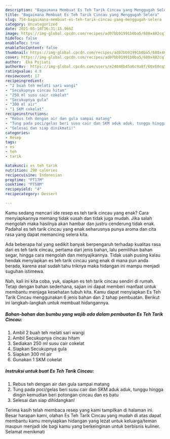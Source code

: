```yaml
---
description: "Bagaimana Membuat Es Teh Tarik Cincau yang Menggugah Selera"
title: "Bagaimana Membuat Es Teh Tarik Cincau yang Menggugah Selera"
slug: 754-bagaimana-membuat-es-teh-tarik-cincau-yang-menggugah-selera
category: Uncategorized
date: 2021-05-18T16:31:15.966Z
image: https://img-global.cpcdn.com/recipes/ad07bb91991b0ba5/680x482cq70/es-teh-tarik-cincau-foto-resep-utama.jpg
hideToc: false
enableToc: true
enableTocContent: false
thumbnail: https://img-global.cpcdn.com/recipes/ad07bb91991b0ba5/680x482cq70/es-teh-tarik-cincau-foto-resep-utama.jpg
cover: https://img-global.cpcdn.com/recipes/ad07bb91991b0ba5/680x482cq70/es-teh-tarik-cincau-foto-resep-utama.jpg
author:  Eka Pujiati
authorAv:  https://img-global.cpcdn.com/users/e24848b45a6c9a8f/60x60cq50/avatar.jpg
ratingvalue: 4.8
reviewcount: 17
recipeingredient:
- "2 buah teh melati sari wangi"
- "Secukupnya cincau hitam"
- "250 ml susu cair cokelat"
- "Secukupnya gula"
- "300 ml air"
- "1 SKM cokelat"
recipeinstructions:
- "Rebus teh dengan air dan gula sampai matang"
- "Tung pada poci/gelas beri susu cair dan SKM aduk aduk, tunggu hingga dingin kemudian beri potongan cincau dan es batu"
- "Selesai dan siap dinikmati!"
categories:
- Resep
tags:
- es
- teh
- tarik

katakunci: es teh tarik 
nutrition: 290 calories
recipecuisine: Indonesian
preptime: "PT17M"
cooktime: "PT58M"
recipeyield: "4"
recipecategory: Dessert

---
```



Kamu sedang mencari ide resep es teh tarik cincau yang enak? Cara menyiapkannya memang tidak susah dan tidak juga mudah. Jika salah mengolah maka hasilnya akan hambar dan justru cenderung tidak enak. Padahal es teh tarik cincau yang enak seharusnya punya aroma dan cita rasa yang dapat memancing selera kita.


Ada beberapa hal yang sedikit banyak berpengaruh terhadap kualitas rasa dari es teh tarik cincau, pertama dari jenis bahan, lalu pemilihan bahan segar, hingga cara mengolah dan menyajikannya. Tidak usah pusing kalau hendak menyiapkan es teh tarik cincau yang enak di mana pun anda berada, karena asal sudah tahu triknya maka hidangan ini mampu menjadi suguhan istimewa.




Nah, kali ini kita coba, yuk, siapkan es teh tarik cincau sendiri di rumah. Tetap dengan bahan sederhana, sajian ini dapat memberi manfaat untuk membantu menjaga kesehatan tubuh kita. Kamu dapat menyiapkan Es Teh Tarik Cincau menggunakan 6 jenis bahan dan 2 tahap pembuatan. Berikut ini langkah-langkah untuk membuat hidangannya.

<!--inarticleads1-->

##### Bahan-bahan dan bumbu yang wajib ada dalam pembuatan Es Teh Tarik Cincau:

1. Ambil 2 buah teh melati sari wangi
1. Ambil Secukupnya cincau hitam
1. Sediakan 250 ml susu cair cokelat
1. Siapkan Secukupnya gula
1. Siapkan 300 ml air
1. Gunakan 1 SKM cokelat




<!--inarticleads2-->

##### Instruksi untuk buat Es Teh Tarik Cincau:

1. Rebus teh dengan air dan gula sampai matang
1. Tung pada poci/gelas beri susu cair dan SKM aduk aduk, tunggu hingga dingin kemudian beri potongan cincau dan es batu
1. Selesai dan siap dihidangkan!



Terima kasih telah membaca resep yang kami tampilkan di halaman ini. Besar harapan kami, olahan Es Teh Tarik Cincau yang mudah di atas dapat membantu kamu menyiapkan hidangan yang lezat untuk keluarga/teman maupun menjadi ide bagi kamu yang berkeinginan untuk berbisnis kuliner. Selamat menikmati
